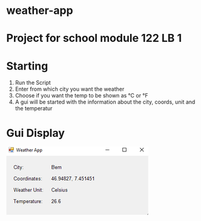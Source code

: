 # weather-app
# Project for school module 122 LB 1

# Starting
1. Run the Script
2. Enter from which city you want the weather
3. Choose if you want the temp to be shown as °C or °F
4. A gui will be started with the information about the city, coords, unit and the temperatur


# Gui Display
![Alt text](image.png)